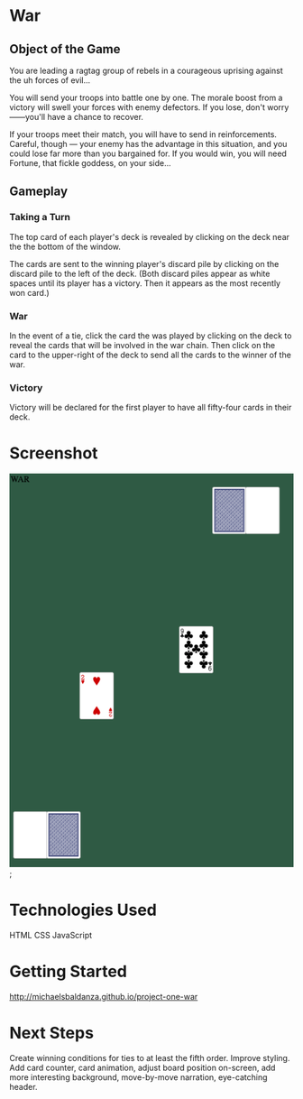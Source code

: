 # War

## Object of the Game

You are leading a ragtag group of rebels in a courageous uprising against the uh forces of evil...

You will send your troops into battle one by one. The morale boost from a victory will swell your forces with enemy defectors.  If you lose, don't worry——you'll have a chance to recover.

If your troops meet their match, you will have to send in reinforcements. Careful, though — your enemy has the advantage in this situation, and you could lose far more than you bargained for. If you would win, you will need Fortune, that fickle goddess, on your side...

## Gameplay

### Taking a Turn

The top card of each player's deck is revealed by clicking on the deck near the the bottom of the window.

The cards are sent to the winning player's discard pile by clicking on the discard pile to the left of the deck. (Both discard piles appear as white spaces until its player has a victory. Then it appears as the most recently won card.)


### War

In the event of a tie, click the card the was played by clicking on the deck to reveal the cards that will be involved in the war chain. Then click on the card to the upper-right of the deck to send all the cards to the winner of the war.

### Victory

Victory will be declared for the first player to have all fifty-four cards in their deck.

# Screenshot

![](war-screenshot.jpg);

# Technologies Used

HTML
CSS
JavaScript

# Getting Started

http://michaelsbaldanza.github.io/project-one-war

# Next Steps

Create winning conditions for ties to at least the fifth order.
Improve styling. Add card counter, card animation, adjust board position on-screen, add more interesting background, move-by-move narration, eye-catching header.
